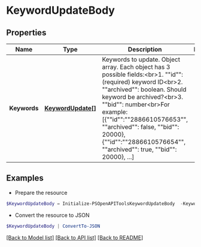 # KeywordUpdateBody
## Properties

Name | Type | Description | Notes
------------ | ------------- | ------------- | -------------
**Keywords** | [**KeywordUpdate[]**](KeywordUpdate.md) | Keywords to update. Object array. Each object has 3 possible fields:&lt;br&gt;1. &quot;&quot;id&quot;&quot;: (required) keyword ID&lt;br&gt;2. &quot;&quot;archived&quot;&quot;: boolean. Should keyword be archived?&lt;br&gt;3. &quot;&quot;bid&quot;&quot;: number&lt;br&gt;For example: [{&quot;&quot;id&quot;&quot;:&quot;&quot;2886610576653&quot;&quot;, &quot;&quot;archived&quot;&quot;: false, &quot;&quot;bid&quot;&quot;: 20000}, {&quot;&quot;id&quot;&quot;:&quot;&quot;2886610576654&quot;&quot;,  &quot;&quot;archived&quot;&quot;: true, &quot;&quot;bid&quot;&quot;: 20000}, ...] | 

## Examples

- Prepare the resource
```powershell
$KeywordUpdateBody = Initialize-PSOpenAPIToolsKeywordUpdateBody  -Keywords null
```

- Convert the resource to JSON
```powershell
$KeywordUpdateBody | ConvertTo-JSON
```

[[Back to Model list]](../README.md#documentation-for-models) [[Back to API list]](../README.md#documentation-for-api-endpoints) [[Back to README]](../README.md)


